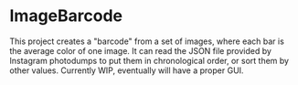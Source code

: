 # ImageBarcode

This project creates a "barcode" from a set of images, where each bar is the average color of one image. It can read the JSON file provided by Instagram photodumps to put them in chronological order, or sort them by other values. Currently WIP, eventually will have a proper GUI.
